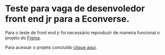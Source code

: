 <h1>Teste para vaga de desenvoledor front end jr para a Econverse.</h1>


Para o teste de front end jr foi necessário reproduzir de maneira funcional o projeto do [Figma](https://www.figma.com/file/rWnzPeoxgynuNPsJjV0VmV/Teste-Front-End-Jr?node-id=0%3A1).

Para acessar o projeto concluído [clique aqui](https://teste-front-l4bikx567-kurjata.vercel.app/).
